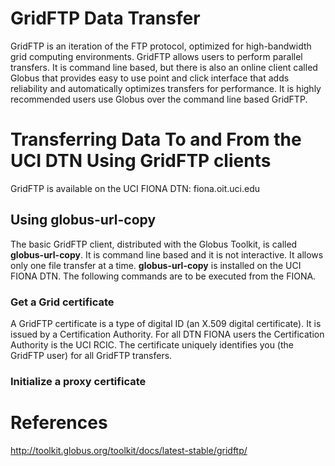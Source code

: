 # GridFTP Data Transfer

GridFTP is an iteration of the FTP protocol, optimized for high-bandwidth grid computing environments.  GridFTP allows users to perform parallel transfers.  It is command line based, but there is also an online client called Globus that provides easy to use point and click interface that adds reliability and automatically optimizes transfers for performance.  It is highly recommended users use Globus over the command line based GridFTP.

# Transferring Data To and From the UCI DTN Using GridFTP clients

GridFTP is available on the UCI FIONA DTN: fiona.oit.uci.edu

## Using globus-url-copy
The basic GridFTP client, distributed with the Globus Toolkit, is called **globus-url-copy**.  It is command line based and it is not interactive.  It allows only one file transfer at a time.  **globus-url-copy** is installed on the UCI FIONA DTN.  The following commands are to be executed from the FIONA.

### Get a Grid certificate
A GridFTP certificate is a type of digital ID (an X.509 digital certificate).  It is issued by a Certification Authority.  For all DTN FIONA users the Certification Authority is the UCI RCIC.  The certificate uniquely identifies you (the GridFTP user) for all GridFTP transfers.

### Initialize a proxy certificate


# References
http://toolkit.globus.org/toolkit/docs/latest-stable/gridftp/
